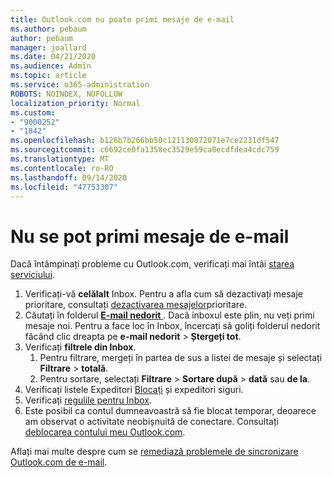 ```yaml
---
title: Outlook.com nu poate primi mesaje de e-mail
ms.author: pebaum
author: pebaum
manager: joallard
ms.date: 04/21/2020
ms.audience: Admin
ms.topic: article
ms.service: o365-administration
ROBOTS: NOINDEX, NOFOLLOW
localization_priority: Normal
ms.custom:
- "9000252"
- "1842"
ms.openlocfilehash: b126b7b266bb50c121130872071e7ce2231df547
ms.sourcegitcommit: c6692ce0fa1358ec3529e59ca0ecdfdea4cdc759
ms.translationtype: MT
ms.contentlocale: ro-RO
ms.lasthandoff: 09/14/2020
ms.locfileid: "47753307"
---
```

# <a name="unable-to-receive-email"></a>Nu se pot primi mesaje de e-mail

Dacă întâmpinați probleme cu Outlook.com, verificați mai întâi [starea serviciului](https://go.microsoft.com/fwlink/p/?linkid=837482).

1. Verificați-vă **celălalt** Inbox. Pentru a afla cum să dezactivați mesaje prioritare, consultați [dezactivarea mesajelor](https://support.office.com/article/f714d94d-9e63-4217-9ccb-6cb2986aa1b2)prioritare. 
2. Căutați în folderul [ **E-mail nedorit** ](https://outlook.live.com/mail/junkemail). Dacă inboxul este plin, nu veți primi mesaje noi. Pentru a face loc în Inbox, încercați să goliți folderul nedorit făcând clic dreapta pe **e-mail nedorit**  >  **Ștergeți tot**.
3. Verificați **filtrele din Inbox**. 
    1. Pentru filtrare, mergeți în partea de sus a listei de mesaje și selectați **Filtrare**  >  **totală**.
    2. Pentru sortare, selectați **Filtrare**  >  **Sortare după**  >  **dată** sau **de la**.
4. Verificați listele Expeditori [Blocați](https://outlook.live.com/mail/options/mail/junkEmail) și expeditori siguri.
5. Verificați [regulile pentru Inbox](https://outlook.live.com/mail/options/mail/rules).
6. Este posibil ca contul dumneavoastră să fie blocat temporar, deoarece am observat o activitate neobișnuită de conectare. Consultați [deblocarea contului meu Outlook.com](https://support.office.com/article/f4ad2701-d166-4d8b-8a6a-9af2a1f8a4c4).

Aflați mai multe despre cum se [remediază problemele de sincronizare Outlook.com de e-mail](https://support.office.com/article/d39e3341-8d79-4bf1-b3c7-ded602233642).